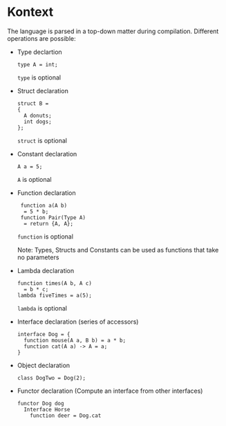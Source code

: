 # Kontext

The language is parsed in a top-down matter during compilation.
Different operations are possible:
- Type declartion
  ```
  type A = int;
  ```
  `type` is optional
- Struct declaration
  ```
  struct B =
  {
    A donuts;
    int dogs;
  };
  ```
  `struct` is optional
- Constant declaration
  ```
  A a = 5;
  ```
  `A` is optional
- Function declaration
  ```
   function a(A b)
    = 5 * b;
   function Pair(Type A)
    = return {A, A};
  ```
  `function` is optional
  
  Note: Types, Structs and Constants can be used as functions that take no parameters
- Lambda declaration
  ```
  function times(A b, A c)
    = b * c;
  lambda fiveTimes = a(5);
  ```
  `lambda` is optional

- Interface declaration (series of accessors)
  ```
  interface Dog = {
    function mouse(A a, B b) = a * b;
    function cat(A a) -> A = a;
  }
  ```

- Object declaration
  ```
  class DogTwo = Dog(2);
  ```

- Functor declaration (Compute an interface from other interfaces)
  ```
  functor Dog dog
    Interface Horse
      function deer = Dog.cat
  ```
  
